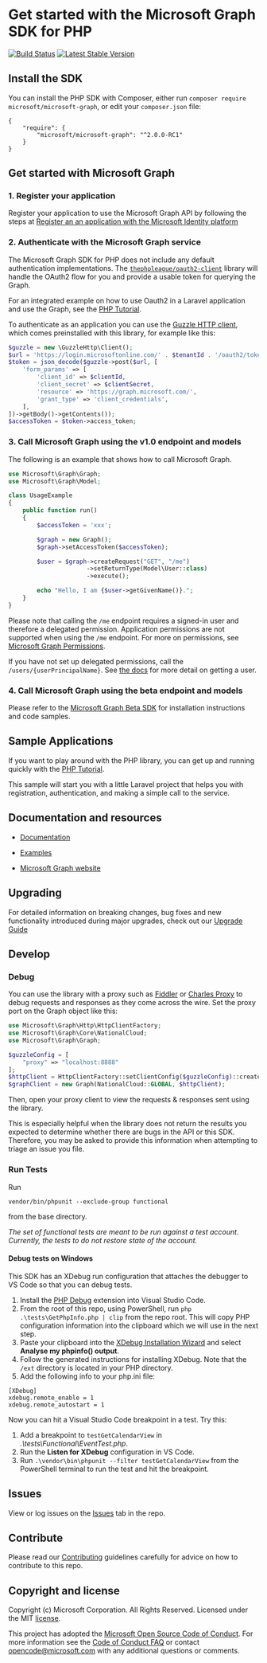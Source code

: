 # Get started with the Microsoft Graph SDK for PHP

[![Build Status](https://travis-ci.org/microsoftgraph/msgraph-sdk-php.svg?branch=master)](https://travis-ci.org/microsoftgraph/msgraph-sdk-php)
[![Latest Stable Version](https://poser.pugx.org/microsoft/microsoft-graph/version)](https://packagist.org/packages/microsoft/microsoft-graph)

## Install the SDK
You can install the PHP SDK with Composer, either run `composer require microsoft/microsoft-graph`, or edit your `composer.json` file:
```
{
    "require": {
        "microsoft/microsoft-graph": "^2.0.0-RC1"
    }
}
```
## Get started with Microsoft Graph

### 1. Register your application

Register your application to use the Microsoft Graph API by following the steps at [Register an an application with the Microsoft Identity platform](https://aka.ms/registerApplication)

### 2. Authenticate with the Microsoft Graph service

The Microsoft Graph SDK for PHP does not include any default authentication implementations. The [`thephpleague/oauth2-client`](https://github.com/thephpleague/oauth2-client) library will handle the OAuth2 flow for you and provide a usable token for querying the Graph.

For an integrated example on how to use Oauth2 in a Laravel application and use the Graph, see the [PHP Tutorial](https://docs.microsoft.com/en-us/graph/tutorials/php).

To authenticate as an application you can use the [Guzzle HTTP client](http://docs.guzzlephp.org/en/stable/), which comes preinstalled with this library, for example like this:
```php
$guzzle = new \GuzzleHttp\Client();
$url = 'https://login.microsoftonline.com/' . $tenantId . '/oauth2/token?api-version=1.0';
$token = json_decode($guzzle->post($url, [
    'form_params' => [
        'client_id' => $clientId,
        'client_secret' => $clientSecret,
        'resource' => 'https://graph.microsoft.com/',
        'grant_type' => 'client_credentials',
    ],
])->getBody()->getContents());
$accessToken = $token->access_token;
```

### 3. Call Microsoft Graph using the v1.0 endpoint and models

The following is an example that shows how to call Microsoft Graph.

```php
use Microsoft\Graph\Graph;
use Microsoft\Graph\Model;

class UsageExample
{
    public function run()
    {
        $accessToken = 'xxx';

        $graph = new Graph();
        $graph->setAccessToken($accessToken);

        $user = $graph->createRequest("GET", "/me")
                      ->setReturnType(Model\User::class)
                      ->execute();

        echo "Hello, I am {$user->getGivenName()}.";
    }
}
```

Please note that calling the `/me` endpoint requires a signed-in user and therefore a delegated permission. Application
permissions are not supported when using the `/me` endpoint. For more on permissions, see [Microsoft Graph Permissions](https://docs.microsoft.com/en-us/graph/auth/auth-concepts#microsoft-graph-permissions).

If you have not set up delegated permissions, call the `/users/{userPrincipalName}`. See [the docs](https://docs.microsoft.com/en-us/graph/api/user-get?view=graph-rest-1.0&tabs=http) for more detail on getting a user.

### 4. Call Microsoft Graph using the beta endpoint and models

Please refer to the [Microsoft Graph Beta SDK](https://packagist.org/packages/microsoft/microsoft-graph-beta) for installation instructions and code samples.

## Sample Applications
If you want to play around with the PHP library, you can get up and running quickly with the [PHP Tutorial](https://docs.microsoft.com/en-us/graph/tutorials/php).

This sample will start you with a little Laravel project that helps you with registration, authentication, and making a simple call to the service.

## Documentation and resources

* [Documentation](docs/README.md)

* [Examples](docs/Examples.md)

* [Microsoft Graph website](https://aka.ms/graph)

## Upgrading
For detailed information on breaking changes, bug fixes and new functionality introduced during major upgrades, check out our
[Upgrade Guide](UPGRADING.md)

## Develop

### Debug
You can use the library with a proxy such as [Fiddler](http://www.telerik.com/fiddler) or [Charles Proxy](https://www.charlesproxy.com/) to debug requests and responses as they come across the wire. Set the proxy port on the Graph object like this:
```php
use Microsoft\Graph\Http\HttpClientFactory;
use Microsoft\Graph\Core\NationalCloud;
use Microsoft\Graph\Graph;

$guzzleConfig = [
    "proxy" => "localhost:8888"
];
$httpClient = HttpClientFactory::setClientConfig($guzzleConfig)::createAdapter();
$graphClient = new Graph(NationalCloud::GLOBAL, $httpClient);

```
Then, open your proxy client to view the requests & responses sent using the library.

This is especially helpful when the library does not return the results you expected to determine whether there are bugs in the API or this SDK. Therefore, you may be asked to provide this information when attempting to triage an issue you file.

### Run Tests

Run
 ```shell
vendor/bin/phpunit --exclude-group functional
```
from the base directory.

*The set of functional tests are meant to be run against a test account. Currently, the
tests to do not restore state of the account.*

#### Debug tests on Windows

This SDK has an XDebug run configuration that attaches the debugger to VS Code so that you can debug tests.

1. Install the [PHP Debug](https://marketplace.visualstudio.com/items?itemName=felixfbecker.php-debug) extension into Visual Studio Code.
2. From the root of this repo, using PowerShell, run `php .\tests\GetPhpInfo.php | clip` from the repo root. This will copy PHP configuration information into the clipboard which we will use in the next step.
3. Paste your clipboard into the [XDebug Installation Wizard](https://xdebug.org/wizard) and select **Analyse my phpinfo() output**.
4. Follow the generated instructions for installing XDebug. Note that the `/ext` directory is located in your PHP directory.
5. Add the following info to your php.ini file:

```
[XDebug]
xdebug.remote_enable = 1
xdebug.remote_autostart = 1
```

Now you can hit a Visual Studio Code breakpoint in a test. Try this:

1. Add a breakpoint to `testGetCalendarView` in *.\tests\Functional\EventTest.php*.
2. Run the **Listen for XDebug** configuration in VS Code.
3. Run `.\vendor\bin\phpunit --filter testGetCalendarView` from the PowerShell terminal to run the test and hit the breakpoint.

## Issues

View or log issues on the [Issues](https://github.com/microsoftgraph/msgraph-sdk-php/issues) tab in the repo.

## Contribute

Please read our [Contributing](CONTRIBUTING.md) guidelines carefully for advice on how to contribute to this repo.

## Copyright and license

Copyright (c) Microsoft Corporation. All Rights Reserved. Licensed under the MIT [license](LICENSE).

This project has adopted the [Microsoft Open Source Code of Conduct](https://opensource.microsoft.com/codeofconduct/). For more information see the [Code of Conduct FAQ](https://opensource.microsoft.com/codeofconduct/faq/) or contact [opencode@microsoft.com](mailto:opencode@microsoft.com) with any additional questions or comments.
